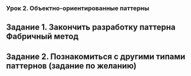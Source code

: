 ### Урок 2. Объектно-ориентированные паттерны
## Задание 1. Закончить разработку паттерна Фабричный метод
## Задание 2. Познакомиться с другими типами паттернов (задание по желанию)
